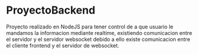 # ProyectoBackend
Proyecto realizado en NodeJS para tener control de a que usuario le mandamos la informacion mediante realtime, existiendo comunicacion entre el servidor y el servidor websocket debido a ello existe comunicacion entre el cliente frontend y el servidor de websocket.
